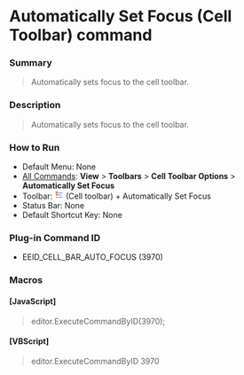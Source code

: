 # Automatically Set Focus (Cell Toolbar) command

### Summary

> Automatically sets focus to the cell toolbar.

### Description

> Automatically sets focus to the cell toolbar.

### How to Run

- Default Menu: None
- [All Commands](../tools/all_commands): **View** >
**Toolbars** \> **Cell Toolbar Options** \> **Automatically Set Focus**
- Toolbar: ![](../../images/commonsettings.gif) (Cell toolbar) + Automatically Set Focus
- Status Bar: None
- Default Shortcut Key: None

### Plug-in Command ID

- EEID\_CELL\_BAR\_AUTO\_FOCUS (3970)

### Macros

#### \[JavaScript\]

> editor.ExecuteCommandByID(3970);

#### \[VBScript\]

> editor.ExecuteCommandByID 3970
